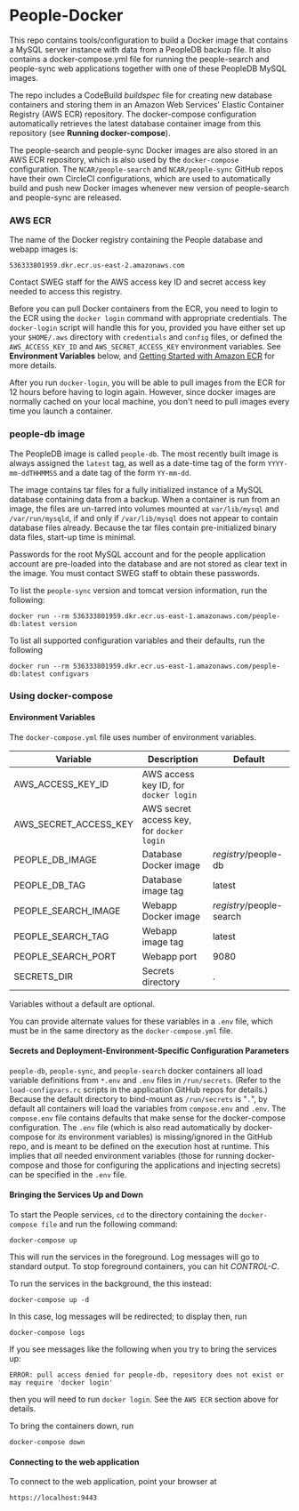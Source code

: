 # People-Docker

This repo contains tools/configuration to build a Docker image that contains
a MySQL server instance with data from a PeopleDB backup file. It also
contains a docker-compose.yml file for running the people-search and
people-sync web applications together with one of these PeopleDB MySQL images.

The repo includes a CodeBuild *buildspec* file for creating new database containers
and storing them in an Amazon Web Services' Elastic Container Registry (AWS ECR)
repository. The docker-compose configuration automatically retrieves the latest database
container image from this repository (see **Running docker-compose**).

The people-search and people-sync Docker images are also stored in an AWS ECR
repository, which is also used by the `docker-compose` configuration. The
`NCAR/people-search` and `NCAR/people-sync` GitHub repos have their own CircleCI
configurations, which are used to automatically build and push new Docker images
whenever new version of people-search and people-sync are released.

### AWS ECR

The name of the Docker registry containing the People database and webapp images is:

    536333801959.dkr.ecr.us-east-2.amazonaws.com

Contact SWEG staff for the AWS access key ID and secret access key needed to access this registry.

Before you can pull Docker containers from the ECR, you need to login to the ECR using
the `docker login` command with appropriate credentials. The `docker-login` script
will handle this for you, provided you have either set up your `$HOME/.aws` directory with
`credentials` and `config` files, or defined the `AWS_ACCESS_KEY_ID` and `AWS_SECRET_ACCESS_KEY`
environment variables. See **Environment Variables** below, and
[Getting Started with Amazon ECR](https://docs.aws.amazon.com/AmazonECR/latest/userguide/ECR_GetStarted.html)
for more details.

After you run `docker-login`, you will be able to pull images from the ECR for 12 hours before
having to login again. However, since docker images are normally cached on your local machine,
you don't need to pull images every time you launch a container. 

### people-db image

The PeopleDB image is called `people-db`. The most recently built image is always assigned the `latest`
tag, as well as a date-time tag of the form `YYYY-mm-ddTHHMMSS` and a date tag of the form `YY-mm-dd`.

The image contains tar files for a fully initialized instance of a MySQL database containing data from a
backup. When a container is run from an image, the files are un-tarred into volumes mounted at
`var/lib/mysql` and `/var/run/mysqld`, if and only if `/var/lib/mysql` does not appear to contain
database files already. Because the tar files contain pre-initialized binary data files, start-up time
is minimal.

Passwords for the root MySQL account and for the people application account are pre-loaded into the database and
are not stored as clear text in the image. You must contact SWEG staff to obtain these passwords.

To list the `people-sync` version and tomcat version information, run the following:

    docker run --rm 536333801959.dkr.ecr.us-east-1.amazonaws.com/people-db:latest version

To list all supported configuration variables and their defaults, run the following

    docker run --rm 536333801959.dkr.ecr.us-east-1.amazonaws.com/people-db:latest configvars

### Using docker-compose 

#### Environment Variables

The `docker-compose.yml` file uses number of environment variables.

Variable|Description|Default
--------|-----------|-------
AWS_ACCESS_KEY_ID|AWS access key ID, for `docker login`|
AWS_SECRET_ACCESS_KEY|AWS secret access key, for `docker login`|
PEOPLE_DB_IMAGE|Database Docker image|*registry*/people-db
PEOPLE_DB_TAG|Database image tag|latest
PEOPLE_SEARCH_IMAGE|Webapp Docker image|*registry*/people-search
PEOPLE_SEARCH_TAG|Webapp image tag|latest
PEOPLE_SEARCH_PORT|Webapp port|9080
SECRETS_DIR|Secrets directory|.

Variables without a default are optional.

You can provide alternate values for these variables in a `.env` file, which must be in the same
directory as the `docker-compose.yml` file.

#### Secrets and Deployment-Environment-Specific Configuration Parameters

`people-db`, `people-sync`, and `people-search` docker containers all load variable
definitions from `*.env` and `.env` files in `/run/secrets`. (Refer to the `load-configvars.rc`
scripts in the application GitHub repos for details.) Because the default directory to
bind-mount as `/run/secrets` is "`.`", by default all containers will load the variables
from `compose.env` and `.env`. The `compose.env` file contains defaults that make sense
for the docker-compose configuration. The `.env` file (which is also read automatically
by docker-compose for *its* environment variables) is missing/ignored in the GitHub repo,
and is meant to be defined on the execution host at runtime. This implies that *all*
needed environment variables (those for running docker-compose and those for configuring
the applications and injecting secrets) can be specified in the `.env` file.

#### Bringing the Services Up and Down

To start the People services, `cd` to the directory containing the `docker-compose file` and
run the following command:

    docker-compose up

This will run the services in the foreground. Log messages will go to standard output. To stop
foreground containers, you can hit *CONTROL-C*.

To run the services in the background, the this instead:

    docker-compose up -d

In this case, log messages will be redirected; to display then, run

    docker-compose logs

If you see messages like the following when you try to bring the services up:

    ERROR: pull access denied for people-db, repository does not exist or may require 'docker login'
    
then you will need to run `docker login`. See the `AWS ECR` section above for details.
        
To bring the containers down, run

    docker-compose down


#### Connecting to the web application

To connect to the web application, point your browser at

    https://localhost:9443

